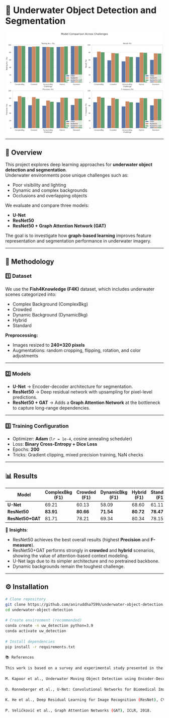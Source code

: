 # 🌊 Underwater Object Detection and Segmentation

![Results](https://github.com/aniruddha7599/underwater-object-detection/blob/main/Model_comparison.png)

---

## 📌 Overview
This project explores deep learning approaches for **underwater object detection and segmentation**.  
Underwater environments pose unique challenges such as:
- Poor visibility and lighting  
- Dynamic and complex backgrounds  
- Occlusions and overlapping objects  

We evaluate and compare three models:
- **U-Net**  
- **ResNet50**  
- **ResNet50 + Graph Attention Network (GAT)**  

The goal is to investigate how **graph-based learning** improves feature representation and segmentation performance in underwater imagery.

---

## 🧠 Methodology

### 1️⃣ Dataset
We use the **Fish4Knowledge (F4K)** dataset, which includes underwater scenes categorized into:
- Complex Background (ComplexBkg)  
- Crowded  
- Dynamic Background (DynamicBkg)  
- Hybrid  
- Standard  

**Preprocessing:**
- Images resized to **240×320 pixels**  
- Augmentations: random cropping, flipping, rotation, and color adjustments  

---

### 2️⃣ Models
- **U-Net** → Encoder-decoder architecture for segmentation.  
- **ResNet50** → Deep residual network with upsampling for pixel-level predictions.  
- **ResNet50 + GAT** → Adds a **Graph Attention Network** at the bottleneck to capture long-range dependencies.  

---

### 3️⃣ Training Configuration
- Optimizer: **Adam** (`lr = 1e-4`, cosine annealing scheduler)  
- Loss: **Binary Cross-Entropy + Dice Loss**  
- Epochs: **200**  
- Tricks: Gradient clipping, mixed precision training, NaN checks  

---

## 📊 Results

| Model         | ComplexBkg (F1) | Crowded (F1) | DynamicBkg (F1) | Hybrid (F1) | Standard (F1) |
|---------------|----------------|--------------|-----------------|-------------|---------------|
| **U-Net**     | 69.21          | 60.13        | 58.09           | 68.60       | 61.11         |
| **ResNet50**  | **83.91**      | **80.66**    | **71.54**       | **80.72**   | **78.47**     |
| **ResNet50+GAT** | 81.71       | 78.21        | 69.34           | 80.34       | 78.15         |

🔑 **Insights**:
- ResNet50 achieves the best overall results (highest **Precision** and **F-measure**).  
- ResNet50+GAT performs strongly in **crowded** and **hybrid** scenarios, showing the value of attention-based context modeling.  
- U-Net lags due to its simpler architecture and no pretrained backbone.  
- Dynamic backgrounds remain the toughest challenge.  

---

## ⚙️ Installation

```bash
# Clone repository
git clone https://github.com/aniruddha7599/underwater-object-detection.git
cd underwater-object-detection

# Create environment (recommended)
conda create -n uw_detection python=3.9
conda activate uw_detection

# Install dependencies
pip install -r requirements.txt

📚 References

This work is based on a survey and experimental study presented in the minor project report:

M. Kapoor et al., Underwater Moving Object Detection using Encoder-Decoder Architecture and GraphSage, CVPR Workshop, 2023.

O. Ronneberger et al., U-Net: Convolutional Networks for Biomedical Image Segmentation, MICCAI, 2015.

K. He et al., Deep Residual Learning for Image Recognition (ResNet), CVPR, 2016.

P. Veličković et al., Graph Attention Networks (GAT), ICLR, 2018.
